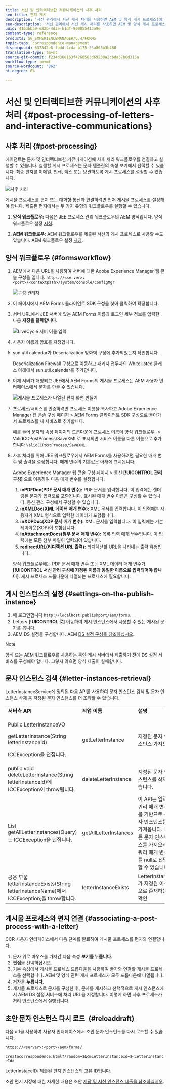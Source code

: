 ```yaml
---
title: 서신 및 인터랙티브한 커뮤니케이션의 사후 처리
seo-title: 편지 게시
description: '서신 관리에서 서신 게시 처리를 사용하면 AEM 및 양식 게시 프로세스(예: 인쇄 및 이메일)를 만들고 이러한 프로세스를 편지에 통합할 수 있습니다.'
seo-description: '서신 관리에서 서신 게시 처리를 사용하면 AEM 및 양식 게시 프로세스(예: 인쇄 및 이메일)를 만들고 이러한 프로세스를 편지에 통합할 수 있습니다.'
uuid: 4163bba9-e82b-4d3e-b1df-909855413a9e
content-type: reference
products: SG_EXPERIENCEMANAGER/6.4/FORMS
topic-tags: correspondence-management
discoiquuid: 637342e8-fbdd-4cda-b175-56a805b3b480
translation-type: tm+mt
source-git-commit: f234d368163f4260563d69230a2cbda37b6d315a
workflow-type: tm+mt
source-wordcount: '862'
ht-degree: 0%

---
```



# 서신 및 인터랙티브한 커뮤니케이션의 사후 처리 {#post-processing-of-letters-and-interactive-communications}

## 사후 처리 {#post-processing}

에이전트는 문자 및 인터랙티브한 커뮤니케이션에 사후 처리 워크플로우를 연결하고 실행할 수 있습니다. 실행할 게시 프로세스는 문자 템플릿의 속성 보기에서 선택할 수 있습니다. 최종 편지를 이메일, 인쇄, 팩스 또는 보관하도록 게시 프로세스를 설정할 수 있습니다.

![사후 처리](assets/ppoverview.png)

게시물 프로세스를 편지 또는 대화형 통신과 연결하려면 먼저 게시물 프로세스를 설정해야 합니다. 제출된 편지에서는 두 가지 유형의 워크플로우를 실행할 수 있습니다.

1. **양식 워크플로우:** 다음은 JEE 프로세스 관리 워크플로우의 AEM 양식입니다. 양식 워크플로우 설정 [지침](#formsworkflow).

1. **AEM 워크플로우:** AEM 워크플로우를 제출된 서신의 게시 프로세스로 사용할 수도 있습니다. AEM 워크플로우 설정 [지침](/help/forms/using/aem-forms-workflow.md).

## 양식 워크플로우 {#formsworkflow}

1. AEM에서 다음 URL을 사용하여 서버에 대한 Adobe Experience Manager 웹 콘솔 구성을 엽니다. `https://<server>:<port>/<contextpath>/system/console/configMgr`

   ![구성 관리자](assets/2configmanager-1.png)

1. 이 페이지에서 AEM Forms 클라이언트 SDK 구성을 찾아 클릭하여 확장합니다.
1. 서버 URL에서 JEE 서버에 있는 AEM Forms 이름과 로그인 세부 정보를 입력한 다음 **저장을 클릭합니다**.

   ![LiveCycle 서버 이름 입력](assets/1cofigmanager.png)

1. 사용자 이름과 암호를 지정합니다.
1. sun.util.calendar가 Deserialization 방화벽 구성에 추가되었는지 확인합니다.

   Deserialization Firewall 구성으로 이동하고 패키지 접두사의 Whitellisted 클래스 아래에서 sun.util.calendar를 추가합니다.

1. 이제 서버가 매핑되고 JEE에서 AEM Forms의 게시물 프로세스는 AEM 사용자 인터페이스에서 문자를 만들 수 있습니다.

   ![게시물 프로세스가 나열된 편지 화면 만들기](assets/0configmanager.png)

1. 프로세스/서비스를 인증하려면 프로세스 이름을 복사하고 Adobe Experience Manager 웹 콘솔 구성 페이지 > AEM Forms 클라이언트 SDK 구성으로 돌아가서 프로세스를 새 서비스로 추가합니다.

   예를 들어 문자의 속성 페이지의 드롭다운에 프로세스 이름이 양식 워크플로우 -> ValidCCPostProcess/SaveXML로 표시되면 서비스 이름을 다른 이름으로 추가합니다 `ValidCCPostProcess/SaveXML`.

1. 사후 처리를 위해 JEE 워크플로우에서 AEM Forms를 사용하려면 필요한 매개 변수 및 출력을 설정합니다. 매개 변수의 기본값은 아래에 표시됩니다.

   Adobe Experience Manager 웹 콘솔 구성 페이지 > 통신 **[!UICONTROL 관리 구성]** 으로 이동하여 다음 매개 변수를 설정합니다.

   1. **inPDFDoc(PDF 문서 매개 변수):** PDF 문서를 입력합니다. 이 입력에는 렌더링된 문자가 입력으로 포함됩니다. 표시된 매개 변수 이름은 구성할 수 있습니다. 통신 관리 구성에서 구성할 수 있습니다.
   1. **inXMLDoc(XML 데이터 매개 변수):** XML 문서를 입력합니다. 이 입력에는 사용자가 XML 형식으로 입력한 데이터가 포함됩니다.
   1. **inXDPDoc(XDP 문서 매개 변수):** XML 문서를 입력합니다. 이 입력에는 기본 레이아웃(XDP)이 포함됩니다.
   1. **inAttachmentDocs(첨부 문서 매개 변수):** 목록 입력 매개 변수입니다. 이 입력에는 모든 첨부 파일이 입력되어 있습니다.
   1. **redirectURL(리디렉션 URL 출력):** 리디렉션할 URL을 나타내는 출력 유형입니다.

   양식 워크플로우에는 PDF 문서 매개 변수 또는 XML 데이터 매개 변수가 **[!UICONTROL 서신 관리 구성에 지정된 이름과 동일한 이름으로 입력되어야 합니다]**. 게시 프로세스 드롭다운에 나열되는 프로세스에 필요합니다.

## 게시 인스턴스의 설정 {#settings-on-the-publish-instance}

1. 에 로그인합니다 `http://localhost:publishport/aem/forms`.
1. Letters **[!UICONTROL 로]** 이동하여 게시 인스턴스에서 사용할 수 있는 게시된 문자를 봅니다.
1. AEM DS 설정을 구성합니다. AEM [DS 설정 구성을 참조하십시오](/help/forms/using/configuring-the-processing-server-url-.md).

>[!NOTE]
>
>양식 또는 AEM 워크플로우를 사용하는 동안 게시 서버에서 제출하기 전에 DS 설정 서비스를 구성해야 합니다. 그렇지 않으면 양식 제출이 실패합니다.

## 문자 인스턴스 검색 {#letter-instances-retrieval}

LetterInstanceService에 정의된 다음 API를 사용하여 문자 인스턴스 검색 및 문자 인스턴스 삭제 등 저장된 문자 인스턴스를 더 조작할 수 있습니다.

<table> 
 <tbody> 
  <tr> 
   <td><strong>서버측 API</strong></td> 
   <td><strong>작업 이름</strong></td> 
   <td><strong>설명</strong></td> 
  </tr> 
  <tr> 
   <td><p>Public LetterInstanceVO</p> <p>getLetterInstance(String letterInstanceId)</p> <p>ICCException을 던집니다. </p> </td> 
   <td>getLetterInstance</td> 
   <td>지정된 문자 인스턴스 가져오기 </td> 
  </tr> 
  <tr> 
   <td>public void deleteLetterInstance(String letterInstanceId)에 ICCException이 throw됩니다. </td> 
   <td>deleteLetterInstance </td> 
   <td>지정된 문자 인스턴스를 삭제했습니다. </td> 
  </tr> 
  <tr> 
   <td>List getAllLetterInstances(Query)는 ICCException을 던집니다. </td> 
   <td>getAllLetterInstances </td> 
   <td>이 API는 입력 쿼리 매개 변수를 기반으로 문자 인스턴스를 가져옵니다. 모든 문자 인스턴스를 가져오려면 쿼리 매개 변수를 null로 전달할 수 있습니다.<br /> </td> 
  </tr> 
  <tr> 
   <td>공용 부울 letterInstanceExists(String letterInstanceName)에서 ICCException;을 throw합니다. </td> 
   <td>letterInstanceExists </td> 
   <td>LetterInstance가 지정된 이름으로 존재하는지 확인 </td> 
  </tr> 
 </tbody> 
</table>

## 게시물 프로세스와 편지 연결 {#associating-a-post-process-with-a-letter}

CCR 사용자 인터페이스에서 다음 단계를 완료하여 게시물 프로세스를 편지와 연결합니다.

1. 문자 위로 마우스를 가져간 다음 속성 **보기를 누릅니다**.
1. **편집**&#x200B;을 선택하십시오.
1. 기본 속성에서 게시물 프로세스 드롭다운을 사용하여 글자와 연결할 게시물 프로세스를 선택합니다. AEM 및 양식 관련 게시 프로세스가 모두 드롭다운에 나열됩니다.
1. 저장을 **누릅니다**.
1. 게시물 프로세스로 문자를 구성한 후, 문자를 게시하고 선택적으로 게시 인스턴스에서 AEM DS 설정 서비스에 처리 URL을 지정합니다. 이렇게 하면 사후 프로세스가 처리 인스턴스에서 실행됩니다.

## 초안 문자 인스턴스 다시 로드  {#reloaddraft}

다음 url을 사용하여 사용자 인터페이스에서 초안 문자 인스턴스를 다시 로드할 수 있습니다.

`https://<server>:<port>/aem/forms/`

`createcorrespondence.html?/random=$&cmLetterInstanceId=$<LetterInstanceId>`

LetterInstaceID: 제출된 편지 인스턴스의 고유 ID입니다.

초안 편지 저장에 대한 자세한 내용은 초안 [저장 및 서신 인스턴스 제출을 참조하십시오](/help/forms/using/create-correspondence.md#savingdrafts).
